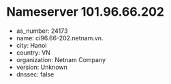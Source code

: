 # Nameserver 101.96.66.202

* as_number: 24173
* name: ci96.66-202.netnam.vn.
* city: Hanoi
* country: VN
* organization: Netnam Company
* version: Unknown
* dnssec: false
